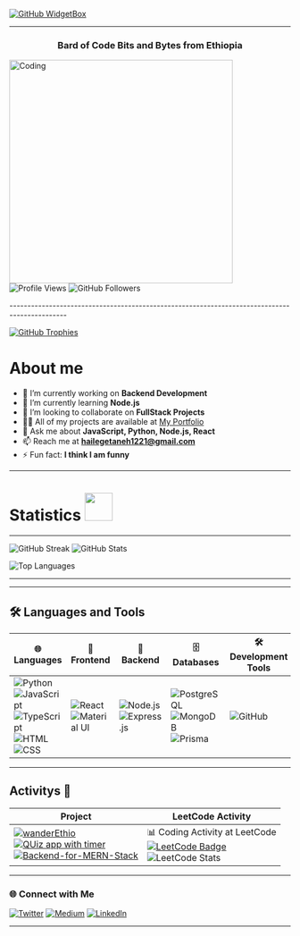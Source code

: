 
[![GitHub WidgetBox](https://github-widgetbox.vercel.app/api/profile?username=Hailemeskel-Getaneh&data=followers,repositories,commits&theme=viridescent)](https://github.com/Hailemeskel-Getaneh)

-----------------------------------------------------------


<h3 align="center">Bard of Code Bits and Bytes from Ethiopia</h3>
<img align="left" alt="Coding" width="400" src="https://media0.giphy.com/media/26tn33aiTi1jkl6H6/giphy.gif">

<p align="left"> 
    <img src="https://komarev.com/ghpvc/?username=hailemeskel-getaneh&label=Profile%20views&color=0e75b6&style=flat" alt="Profile Views" />
    <img src="https://img.shields.io/github/followers/hailemeskel-getaneh?label=Followers&style=social" alt="GitHub Followers" />
</p>
----------------------------------------------------------------------------------------------
<p align="left">
    <a href="https://github.com/ryo-ma/github-profile-trophy">
        <img src="https://github-profile-trophy.vercel.app/?username=hailemeskel-getaneh&theme=algolia&no-frame=true&row=1" alt="GitHub Trophies" />
    </a>
</p>
<h1>About me</h1>

- 🔭 I’m currently working on **Backend Development**  
- 🌱 I’m currently learning **Node.js**  
- 👯 I’m looking to collaborate on **FullStack Projects**  
- 👨‍💻 All of my projects are available at [My Portfolio](https://hailemeskel.netlify.app)  
- 💬 Ask me about **JavaScript, Python, Node.js, React**  
- 📫 Reach me at **hailegetaneh1221@gmail.com**  
- ⚡ Fun fact: **I think I am funny**  

---


# Statistics <img src="https://media4.giphy.com/media/MIGbtLZoVjbl0bYbAd/giphy.gif?cid=ecf05e472t2h0i8d7dcjaoau9iqtchhr899hxmpxzzgc7lyw&rid=giphy.gif" width="50" > 

---------------------
<p>
<img src="https://github-readme-streak-stats.herokuapp.com?user=Hailemeskel-Getaneh&theme=algolia&hide_border=true" alt="GitHub Streak" />

   <img src="https://github-readme-stats.vercel.app/api?username=Hailemeskel-Getaneh&show_icons=true&theme=algolia&count_private=true&cache_seconds=900" alt="GitHub Stats" />

</p>

<p>
    <img src="https://github-readme-stats.vercel.app/api/top-langs/?username=Hailemeskel-Getaneh&layout=compact&theme=algolia" alt="Top Languages" />
</p>

---


--------------------------------------------
## 🛠️ Languages and Tools

| 🌐 Languages | 🎨 Frontend | 🔧 Backend | 🗄️ Databases | 🛠️ Development Tools |
|--------------|-------------|------------|--------------|----------------------|
| ![Python](https://img.shields.io/badge/Python-3776AB?style=for-the-badge&logo=python&logoColor=white) <br> ![JavaScript](https://img.shields.io/badge/JavaScript-F7DF1E?style=for-the-badge&logo=javascript&logoColor=black) <br> ![TypeScript](https://img.shields.io/badge/TypeScript-3178C6?style=for-the-badge&logo=typescript&logoColor=white) <br> ![HTML](https://img.shields.io/badge/HTML5-E34F26?style=for-the-badge&logo=html5&logoColor=white) <br> ![CSS](https://img.shields.io/badge/CSS3-1572B6?style=for-the-badge&logo=css3&logoColor=white) | ![React](https://img.shields.io/badge/React-61DAFB?style=for-the-badge&logo=react&logoColor=black) <br> ![Material UI](https://img.shields.io/badge/Material%20UI-0081CB?style=for-the-badge&logo=mui&logoColor=white) | ![Node.js](https://img.shields.io/badge/Node.js-339933?style=for-the-badge&logo=node.js&logoColor=white) <br> ![Express.js](https://img.shields.io/badge/Express.js-000000?style=for-the-badge&logo=express&logoColor=white) | ![PostgreSQL](https://img.shields.io/badge/PostgreSQL-4169E1?style=for-the-badge&logo=postgresql&logoColor=white) <br> ![MongoDB](https://img.shields.io/badge/MongoDB-47A248?style=for-the-badge&logo=mongodb&logoColor=white) <br> ![Prisma](https://img.shields.io/badge/Prisma-2D3748?style=for-the-badge&logo=prisma&logoColor=white) | ![GitHub](https://img.shields.io/badge/GitHub-181717?style=for-the-badge&logo=github&logoColor=white) |

----------------------------------------
## Activitys 📁

| Project | LeetCode Activity |
| ------- | ------------------ |
| [![wanderEthio](https://github-readme-stats.vercel.app/api/pin/?username=Hailemeskel-Getaneh&theme=react&repo=wanderEthio)](https://github.com/Hailemeskel-Getaneh/wanderEthio.git) <br> [![QUiz app with timer](https://github-readme-stats.vercel.app/api/pin/?username=Hailemeskel-Getaneh&theme=react&repo=QuizApp)](https://github.com/Hailemeskel-Getaneh/QuizApp.git) <br> [![Backend-for-MERN-Stack](https://github-readme-stats.vercel.app/api/pin/?username=Hailemeskel-Getaneh&theme=react&repo=Backend-for-MERN-Stack)](https://github.com/Hailemeskel-Getaneh/Backend-for-MERN-Stack.git) | 📊 Coding Activity at LeetCode <br> [![LeetCode Badge](https://img.shields.io/badge/LeetCode-FFA116?style=flat&logo=leetcode&logoColor=white)](https://leetcode.com/u/Hailemeskel_Getaneh/) <br> ![LeetCode Stats](https://leetcard.jacoblin.cool/Hailemeskel_Getaneh?ext=heatmap&theme=dark&width=500&height=300) |
 


---

### 🌐 Connect with Me

<p>
    <a href="https://twitter.com/hamar1627"><img src="https://img.shields.io/twitter/follow/hamar1627?style=social" alt="Twitter"></a>
    <a href="https://medium.com/@Hailemeskel-Getaneh"><img src="https://img.shields.io/badge/Medium-%40hamatr1627-03a87c" alt="Medium"></a>
    <a href="https://linkedin.com/in/hailemeskel-getaneh"><img src="https://img.shields.io/badge/LinkedIn-Hailemeskel%20Getaneh-blue" alt="LinkedIn"></a>
</p>

---

